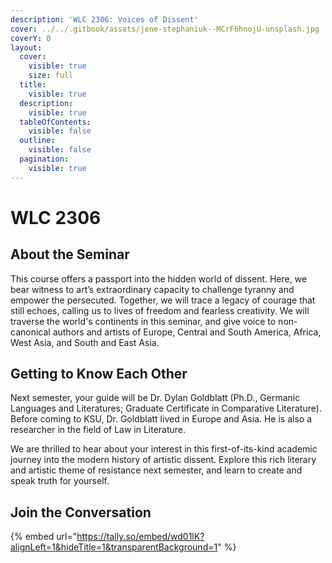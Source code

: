 ```yaml
---
description: 'WLC 2306: Voices of Dissent'
cover: ../../.gitbook/assets/jene-stephaniuk--MCrF6hnojU-unsplash.jpg
coverY: 0
layout:
  cover:
    visible: true
    size: full
  title:
    visible: true
  description:
    visible: true
  tableOfContents:
    visible: false
  outline:
    visible: false
  pagination:
    visible: true
---
```


# WLC 2306

## About the Seminar

This course offers a passport into the hidden world of dissent. Here, we bear witness to art’s extraordinary capacity to challenge tyranny and empower the persecuted. Together, we will trace a legacy of courage that still echoes, calling us to lives of freedom and fearless creativity. We will traverse the world's continents in this seminar, and give voice to non-canonical authors and artists of Europe, Central and South America, Africa, West Asia, and South and East Asia.

## Getting to Know Each Other

Next semester, your guide will be Dr. Dylan Goldblatt (Ph.D., Germanic Languages and Literatures; Graduate Certificate in Comparative Literature). Before coming to KSU, Dr. Goldblatt lived in Europe and Asia. He is also a researcher in the field of Law in Literature.

We are thrilled to hear about your interest in this first-of-its-kind academic journey into the modern history of artistic dissent. Explore this rich literary and artistic theme of resistance next semester, and learn to create and speak truth for yourself.

## Join the Conversation

{% embed url="https://tally.so/embed/wd01lK?alignLeft=1&hideTitle=1&transparentBackground=1" %}
